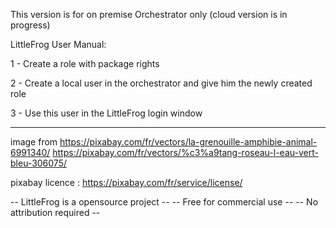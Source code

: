This version is for on premise Orchestrator only (cloud version is in progress)

LittleFrog User Manual:

1 - Create a role with package rights

2 - Create a local user in the orchestrator and give him the newly created role

3 - Use this user in the LittleFrog login window


_________________


image from 
https://pixabay.com/fr/vectors/la-grenouille-amphibie-animal-6991340/
https://pixabay.com/fr/vectors/%c3%a9tang-roseau-l-eau-vert-bleu-306075/

pixabay licence : https://pixabay.com/fr/service/license/


-- LittleFrog is a opensource project --
-- Free for commercial use --
-- No attribution required --
